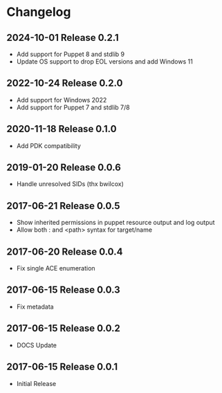 # Changelog

## 2024-10-01 Release 0.2.1
* Add support for Puppet 8 and stdlib 9
* Update OS support to drop EOL versions and add Windows 11
## 2022-10-24 Release 0.2.0
* Add support for Windows 2022
* Add support for Puppet 7 and stdlib 7/8
## 2020-11-18 Release 0.1.0
* Add PDK compatibility
## 2019-01-20 Release 0.0.6
* Handle unresolved SIDs (thx bwilcox)
## 2017-06-21 Release 0.0.5
* Show inherited permissions in puppet resource output and log output
* Allow both <hive>:<path> and <hive>\<path> syntax for target/name
## 2017-06-20 Release 0.0.4
* Fix single ACE enumeration
## 2017-06-15 Release 0.0.3
* Fix metadata
## 2017-06-15 Release 0.0.2
* DOCS Update
## 2017-06-15 Release 0.0.1
* Initial Release
